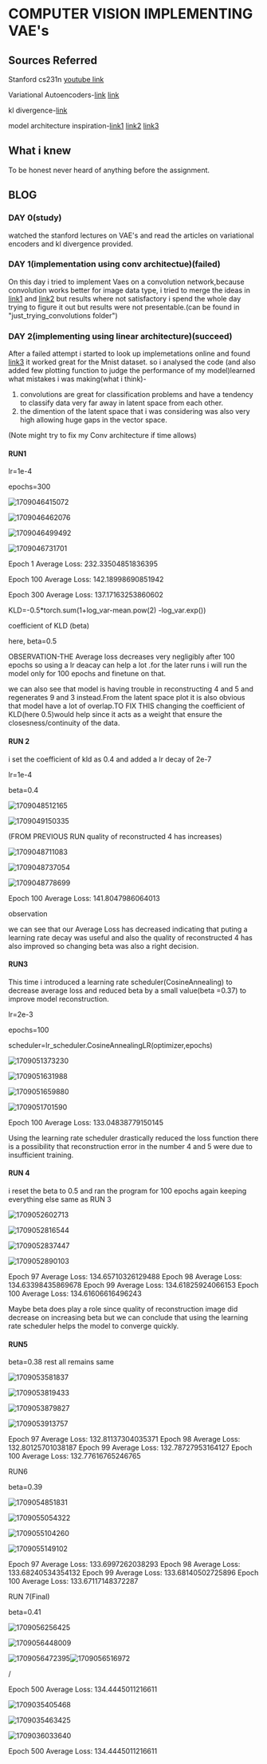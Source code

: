 # COMPUTER VISION IMPLEMENTING VAE's

## Sources Referred

Stanford cs231n [youtube link](https://www.youtube.com/playlist?list=PLC1qU-LWwrF64f4QKQT-Vg5Wr4qEE1Zxk)

Variational Autoencoders-[link](https://towardsdatascience.com/understanding-variational-autoencoders-vaes-f70510919f73) [link](https://towardsdatascience.com/intuitively-understanding-variational-autoencoders-1bfe67eb5daf)

kl divergence-[link](https://encord.com/blog/kl-divergence-in-machine-learning/)

model architecture inspiration-[link1](https://colab.research.google.com/gist/rekalantar/2c303b69a11875dfba873aac11e44cfd/variationalautoencoder_pytorch.ipynb) [link2](https://medium.com/dataseries/convolutional-autoencoder-in-pytorch-on-mnist-dataset-d65145c132ac) [link3](https://youtu.be/VELQT1-hILo?si=AuS6bvygleaZaGPo)

## What i knew

To be honest never  heard of anything before the assignment.

## BLOG

### DAY 0(study)

watched the stanford lectures on VAE's and read the articles on variational encoders and kl divergence provided.

### DAY 1(implementation using conv architectue)(failed)

On this day i tried to implement Vaes on a convolution network,because convolution works better for image data type, i tried to merge the ideas in [link1](https://colab.research.google.com/gist/rekalantar/2c303b69a11875dfba873aac11e44cfd/variationalautoencoder_pytorch.ipynb) and [link2](https://medium.com/dataseries/convolutional-autoencoder-in-pytorch-on-mnist-dataset-d65145c132ac) but results where not satisfactory i spend the whole day trying to figure it out but results were not presentable.(can be found in "just_trying_convolutions folder")

### DAY 2(implementing using linear architecture)(succeed)

After a failed attempt i started to look up implemetations online and found [link3](https://youtu.be/VELQT1-hILo?si=AuS6bvygleaZaGPo) it worked great for the Mnist dataset. so i analysed the code (and also added few plotting function to judge the performance of my model)learned what mistakes i was making(what i think)-

1) convolutions are great for classification problems and have a tendency to classify data very far away in latent space from each other.
2) the dimention of the latent space that i was considering was also very high allowing huge gaps in the vector space.

(Note might try to fix my Conv architecture if time allows)

#### RUN1

lr=1e-4

epochs=300

![1709046415072](image/README_normal/1709046415072.png)

![1709046462076](image/README_normal/1709046462076.png)

![1709046499492](image/README_normal/1709046499492.png)

![1709046731701](image/README_normal/1709046731701.png)

Epoch 1         Average Loss:  232.33504851836395

Epoch 100       Average Loss:  142.18998690851942

Epoch 300       Average Loss:  137.17163253860602

KLD=-0.5*torch.sum(1+log_var-mean.pow(2) -log_var.exp())

coefficient of KLD (beta)

here, beta=0.5

OBSERVATION-THE Average loss decreases very negligibly after 100 epochs so using a lr deacay can help a lot .for the later runs i will run the model only for 100 epochs and finetune on that.

we can also see that model is having trouble in reconstructing 4 and 5 and regenerates 9 and 3 instead.From the latent space plot it is also obvious that model have a lot of overlap.TO FIX THIS changing the coefficient of KLD(here 0.5)would help since it acts as a weight that ensure the closesness/continuity of the data.

#### RUN 2

i set the coefficient of kld  as 0.4 and added a lr decay of 2e-7

lr=1e-4

beta=0.4

![1709048512165](image/README_normal/1709048512165.png)

![1709049150335](image/README_normal/1709049150335.png)

(FROM PREVIOUS RUN quality of reconstructed 4 has increases)

![1709048711083](image/README_normal/1709048711083.png)

![1709048737054](image/README_normal/1709048737054.png)

![1709048778699](image/README_normal/1709048778699.png)

Epoch 100       Average Loss:  141.8047986064013

observation

we can see that our Average Loss has decreased indicating that puting a learning rate decay was useful and also the quality of reconstructed 4 has also improved so changing beta was also a right decision.

#### RUN3

This time i introduced a learning rate scheduler(CosineAnnealing) to decrease average loss and reduced beta by a small value(beta =0.37) to improve model reconstruction.


lr=2e-3

epochs=100

scheduler=lr_scheduler.CosineAnnealingLR(optimizer,epochs)


![1709051373230](image/README_normal/1709051373230.png)

![1709051631988](image/README_normal/1709051631988.png)

![1709051659880](image/README_normal/1709051659880.png)


![1709051701590](image/README_normal/1709051701590.png)

Epoch 100       Average Loss:  133.04838779150145

Using the learning rate scheduler drastically reduced the loss function there is a possibility that reconstruction error in the number 4 and 5 were due to insufficient training.

#### RUN 4

i reset the beta to 0.5 and ran the program for 100 epochs again keeping everything else same as RUN 3

![1709052602713](image/README_normal/1709052602713.png)

![1709052816544](image/README_normal/1709052816544.png)

![1709052837447](image/README_normal/1709052837447.png)

![1709052890103](image/README_normal/1709052890103.png)

Epoch 97        Average Loss:  134.65710326129488
        Epoch 98        Average Loss:  134.63398435869678
        Epoch 99        Average Loss:  134.61825924066153
        Epoch 100       Average Loss:  134.61606616496243


Maybe beta does play a role since quality of reconstruction image did decrease on increasing beta but we can conclude that using the learning rate scheduler helps the model to converge quickly.


#### RUN5

beta=0.38 rest all remains same

![1709053581837](image/README_normal/1709053581837.png)

![1709053819433](image/README_normal/1709053819433.png)

![1709053879827](image/README_normal/1709053879827.png)


![1709053913757](image/README_normal/1709053913757.png)

Epoch 97        Average Loss:  132.81137304035371
        Epoch 98        Average Loss:  132.80125701038187
        Epoch 99        Average Loss:  132.78727953164127
        Epoch 100       Average Loss:  132.77616765246765

RUN6

beta=0.39

![1709054851831](image/README_normal/1709054851831.png)

![1709055054322](image/README_normal/1709055054322.png)

![1709055104260](image/README_normal/1709055104260.png)

![1709055149102](image/README_normal/1709055149102.png)

Epoch 97        Average Loss:  133.6997262038293
        Epoch 98        Average Loss:  133.68240534354132
        Epoch 99        Average Loss:  133.68140502725896
        Epoch 100       Average Loss:  133.67117148372287

RUN 7(Final)

beta=0.41

![1709056256425](image/README_normal/1709056256425.png)

![1709056448009](image/README_normal/1709056448009.png)

![1709056472395](image/README_normal/1709056472395.png)![1709056516972](image/README_normal/1709056516972.png)




















/

Epoch 500       Average Loss:  134.4445011216611

![1709035405468](image/eadmefinal/1709035405468.png)

![1709035463425](image/eadmefinal/1709035463425.png)

![1709036033640](image/eadmefinal/1709036033640.png)

Epoch 500       Average Loss:  134.4445011216611
